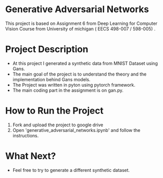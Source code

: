 # Generative Adversarial Networks
This project is based on Assignment 6 from Deep Learning for Computer Vision Course from University of michigan ( EECS 498-007 / 598-005) .

# Project Description 
* At this project I generated a synthetic data from MNIST Dataset using Gans.
* The main goal of the project is to understand the theory and the implementation behind Gans models.
* The Project was written in pyton using pytorch framework.
* The main coding part in the assignment is on gan.py.

# How to Run the Project
1. Fork and upload the project to google drive
2. Open 'generative_adversarial_networks.ipynb' and follow the instructions.

# What Next?
* Feel free to try to generate a different synthetic dataset.


